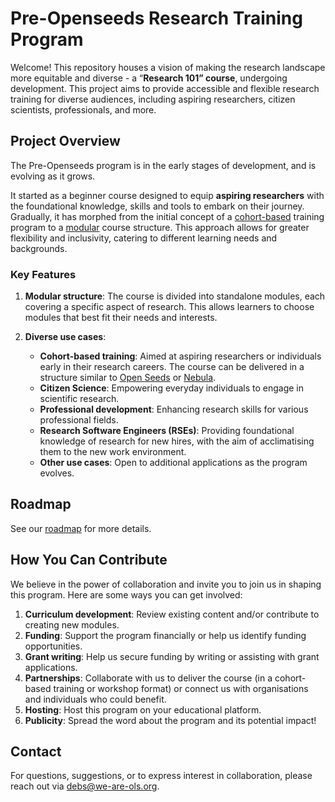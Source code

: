 # Pre-Openseeds Research Training Program

Welcome! This repository houses a vision of making the research landscape more equitable and diverse - a “**Research 101” course**, undergoing development. This project aims to provide accessible and flexible research training for diverse audiences, including aspiring researchers, citizen scientists, professionals, and more.

## Project Overview

The Pre-Openseeds program is in the early stages of development, and is evolving as it grows.

It started as a beginner course designed to equip **aspiring researchers** with the foundational knowledge, skills and tools to embark on their journey. Gradually, it has morphed from the initial concept of a [cohort-based](cohort-based.md) training program to a [modular](modular-course.md) course structure. This approach allows for greater flexibility and inclusivity, catering to different learning needs and backgrounds.

### Key Features

1. **Modular structure**: The course is divided into standalone modules, each covering a specific aspect of research. This allows learners to choose modules that best fit their needs and interests.
   
2. **Diverse use cases**:
   - **Cohort-based training**: Aimed at aspiring researchers or individuals early in their research careers. The course can be delivered in a structure similar to [Open Seeds](we-are-ols.org/openseeds) or [Nebula](we-are-ols.org/nebula).
   - **Citizen Science**: Empowering everyday individuals to engage in scientific research.
   - **Professional development**: Enhancing research skills for various professional fields.
   - **Research Software Engineers (RSEs)**: Providing foundational knowledge of research for new hires, with the aim of acclimatising them to the new work environment.
   - **Other use cases**: Open to additional applications as the program evolves.

## Roadmap
See our [roadmap](roadmap.md) for more details.

## How You Can Contribute

We believe in the power of collaboration and invite you to join us in shaping this program. Here are some ways you can get involved:

1. **Curriculum development**: Review existing content and/or contribute to creating new modules.
2. **Funding**: Support the program financially or help us identify funding opportunities.
3. **Grant writing**: Help us secure funding by writing or assisting with grant applications.
4. **Partnerships**: Collaborate with us to deliver the course (in a cohort-based training or workshop format) or connect us with organisations and individuals who could benefit.
5. **Hosting**: Host this program on your educational platform.
7. **Publicity**: Spread the word about the program and its potential impact!


## Contact

For questions, suggestions, or to express interest in collaboration, please reach out via [debs@we-are-ols.org](debs@we-are-ols.org).


